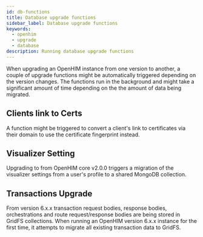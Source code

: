 ```yaml
---
id: db-functions
title: Database upgrade functions
sidebar_label: Database upgrade functions
keywords:
  - openhim
  - upgrade
  - database
description: Running database upgrade functions
---
```


When upgrading an OpenHIM instance from one version to another, a couple of upgrade functions might be automatically triggered depending on the version changes.
The functions run in the background and might take a significant amount of time depending on the the amount of data being migrated.

## Clients link to Certs

A function might be triggered to convert a client's link to certificates via their domain to use the certificate fingerprint instead.

## Visualizer Setting

Upgrading to from OpenHIM core v2.0.0 triggers a migration of the visualizer settings from  a user's profile to a shared MongoDB collection.

## Transactions Upgrade

From version 6.x.x transaction request bodies, response bodies, orchestrations and route request/response bodies are being stored in GridFS collections. When running an OpenHIM version 6.x.x instance for the first time, it attempts to migrate all existing transaction data to GridFS.
